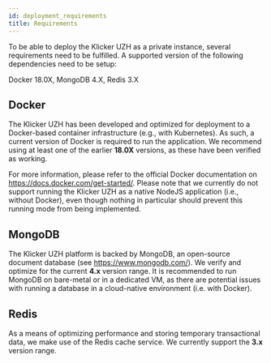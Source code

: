 ```yaml
---
id: deployment_requirements
title: Requirements
---
```


To be able to deploy the Klicker UZH as a private instance, several requirements need to be fulfilled. A supported version of the following dependencies need to be setup:

Docker 18.0X, MongoDB 4.X, Redis 3.X

## Docker

The Klicker UZH has been developed and optimized for deployment to a Docker-based container infrastructure (e.g., with Kubernetes). As such, a current version of Docker is required to run the application. We recommend using at least one of the earlier **18.0X** versions, as these have been verified as working.

For more information, please refer to the official Docker documentation on https://docs.docker.com/get-started/. Please note that we currently do not support running the Klicker UZH as a native NodeJS application (i.e., without Docker), even though nothing in particular should prevent this running mode from being implemented.

## MongoDB

The Klicker UZH platform is backed by MongoDB, an open-source document database (see https://www.mongodb.com/). We verify and optimize for the current **4.x** version range. It is recommended to run MongoDB on bare-metal or in a dedicated VM, as there are potential issues with running a database in a cloud-native environment (i.e. with Docker).

## Redis

As a means of optimizing performance and storing temporary transactional data, we make use of the Redis cache service. We currently support the **3.x** version range.
